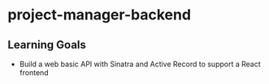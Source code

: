 # project-manager-backend

## Learning Goals
<ul>
  <li>Build a web basic API with Sinatra and Active Record to support a React frontend</li>
<ul>

